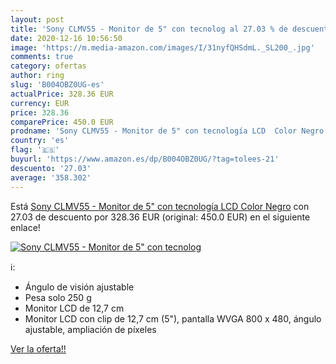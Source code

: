 ```yaml
---
layout: post
title: 'Sony CLMV55 - Monitor de 5" con tecnolog al 27.03 % de descuento'
date: 2020-12-16 10:56:50
image: 'https://m.media-amazon.com/images/I/31nyfQHSdmL._SL200_.jpg'
comments: true
category: ofertas
author: ring
slug: 'B004OBZ0UG-es'
actualPrice: 328.36 EUR
currency: EUR
price: 328.36
comparePrice: 450.0 EUR
prodname: 'Sony CLMV55 - Monitor de 5" con tecnología LCD  Color Negro'
country: 'es'
flag: '🇪🇸'
buyurl: 'https://www.amazon.es/dp/B004OBZ0UG/?tag=tolees-21'
descuento: '27.03'
average: '358.302'
---
```


Está [Sony CLMV55 - Monitor de 5" con tecnología LCD  Color Negro](https://www.amazon.es/dp/B004OBZ0UG/?tag=tolees-21) con 27.03 de descuento por 328.36 EUR (original: 450.0 EUR) en el siguiente enlace!

[![Sony CLMV55 - Monitor de 5" con tecnolog](https://m.media-amazon.com/images/I/31nyfQHSdmL._SL200_.jpg)](https://www.amazon.es/dp/B004OBZ0UG/?tag=tolees-21)

ℹ️:

- Ángulo de visión ajustable
- Pesa solo 250 g
- Monitor LCD de 12,7 cm
- Monitor LCD con clip de 12,7 cm (5"), pantalla WVGA 800 x 480, ángulo ajustable, ampliación de píxeles

[Ver la oferta!!](https://www.amazon.es/dp/B004OBZ0UG/?tag=tolees-21)
